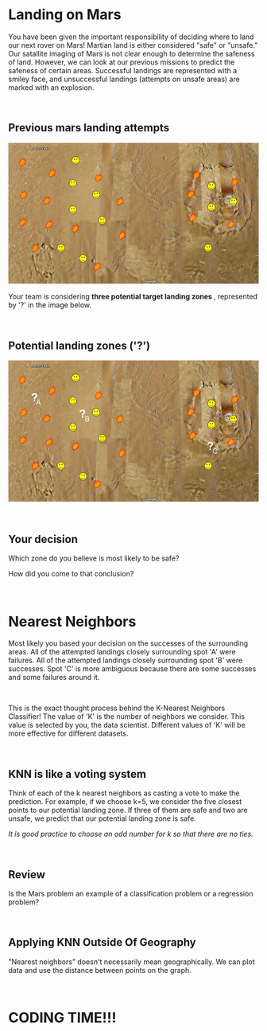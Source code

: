 # Landing on Mars
You have been given the important responsibility of deciding where to land our next rover on Mars! Martian land is either considered "safe" or "unsafe." Our satallite imaging of Mars is not clear enough to determine the safeness of land. However, we can look at our previous missions to predict the safeness of certain areas. Successful landings are represented with a smiley face, and unsuccessful landings (attempts on unsafe areas) are marked with an explosion.

<p>&nbsp;</p>

## Previous mars landing attempts
![Image of mars surface](mars_classification1.jpg)

Your team is considering <b>three potential target landing zones </b>, represented by '?' in the image below.

<p>&nbsp;</p>

## Potential landing zones ('?')
![Image of mars surface](mars_classification2.jpg)

<p>&nbsp;</p>


## Your decision
Which zone do you believe is most likely to be safe?

How did you come to that conclusion?

<p>&nbsp;</p>

# Nearest Neighbors
Most likely you based your decision on the successes of the surrounding areas. All of the attempted landings closely surrounding spot 'A' were failures. All of the attempted landings closely surrounding spot 'B' were successes. Spot 'C' is more ambiguous because there are some successes and some failures around it.

<p>&nbsp;</p>

This is the exact thought process behind the K-Nearest Neighbors Classifier! The value of 'K' is the number of neighbors we consider. This value is selected by you, the data scientist. Different values of 'K' will be more effective for different datasets.

<p>&nbsp;</p>

## KNN is like a voting system
Think of each of the k nearest neighbors as casting a vote to make the prediction. For example, if we choose k=5, we consider the five closest points to our potential landing zone. If three of them are safe and two are unsafe, we predict that our potential landing zone is safe.

<i>It is good practice to choose an odd number for k so that there are no ties.</i>

<p>&nbsp;</p>

## Review
Is the Mars problem an example of a classification problem or a regression problem?

<p>&nbsp;</p>


## Applying KNN Outside Of Geography

"Nearest neighbors" doesn't necessarily mean geographically. We can plot data and use the distance between points on the graph.

<p>&nbsp;</p>

# CODING TIME!!!

<p>&nbsp;</p>










